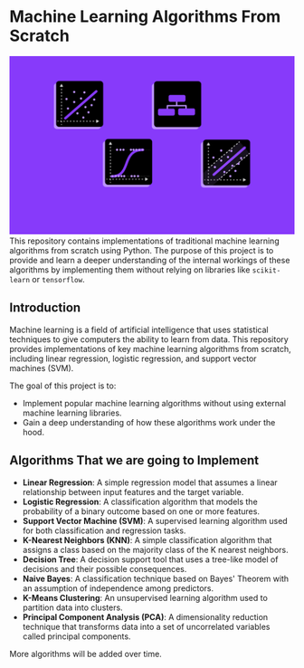 # Machine Learning Algorithms From Scratch
![Project Thumbnail](./Assets/Ml_from_S.png)
This repository contains implementations of traditional machine learning algorithms from scratch using Python. The purpose of this project is to provide and learn a deeper understanding of the internal workings of these algorithms by implementing them without relying on libraries like `scikit-learn` or `tensorflow`.



## Introduction
Machine learning is a field of artificial intelligence that uses statistical techniques to give computers the ability to learn from data. This repository provides implementations of key machine learning algorithms from scratch, including linear regression, logistic regression, and support vector machines (SVM).

The goal of this project is to:
- Implement popular machine learning algorithms without using external machine learning libraries.
- Gain a deep understanding of how these algorithms work under the hood.

## Algorithms That we are going to Implement

- **Linear Regression**: A simple regression model that assumes a linear relationship between input features and the target variable.
- **Logistic Regression**: A classification algorithm that models the probability of a binary outcome based on one or more features.
- **Support Vector Machine (SVM)**: A supervised learning algorithm used for both classification and regression tasks.
- **K-Nearest Neighbors (KNN)**: A simple classification algorithm that assigns a class based on the majority class of the K nearest neighbors.
- **Decision Tree**: A decision support tool that uses a tree-like model of decisions and their possible consequences.
- **Naive Bayes**: A classification technique based on Bayes' Theorem with an assumption of independence among predictors.
- **K-Means Clustering**: An unsupervised learning algorithm used to partition data into clusters.
- **Principal Component Analysis (PCA)**: A dimensionality reduction technique that transforms data into a set of uncorrelated variables called principal components.

More algorithms will be added over time.

